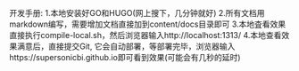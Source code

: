 开发手册:
1.本地安装好GO和HUGO(网上搜下，几分钟就好)
2.所有文档用markdown编写，需要增加文档直接加到content/docs目录即可
3.本地査看效果直接执行compile-local.sh，然后浏览器输入http://localhost:1313/
4.本地查看效果满意后，直接提交Git, 它会自动部署，等部署完毕，浏览器输入https://supersonicbi.github.io即可看到效果(可能会有几秒的延时)
